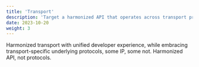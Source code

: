 ```yaml
---
title: 'Transport'
description: 'Target a harmonized API that operates across transport protocols.'
date: 2023-10-20
weight: 3
---
```


Harmonized transport with unified developer experience, while embracing transport-specific underlying protocols, some IP, some not. Harmonized API, not protocols.